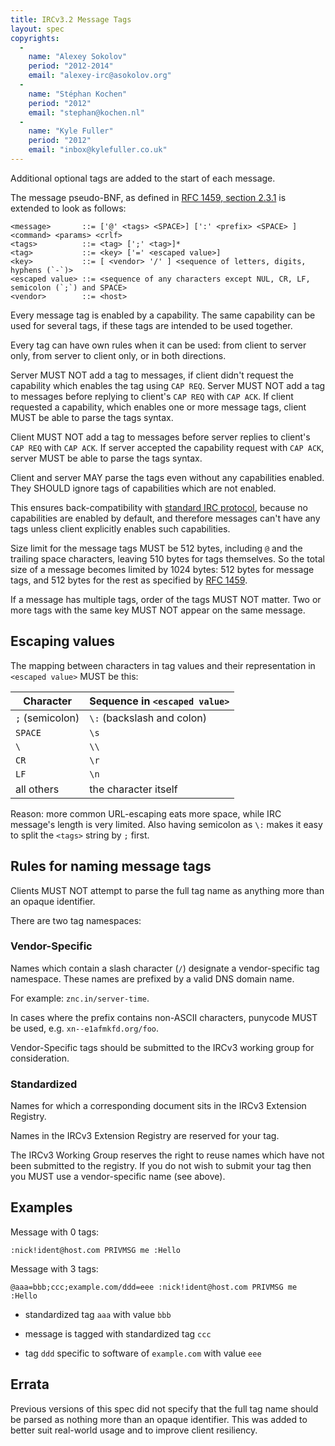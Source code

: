 ```yaml
---
title: IRCv3.2 Message Tags
layout: spec
copyrights:
  -
    name: "Alexey Sokolov"
    period: "2012-2014"
    email: "alexey-irc@asokolov.org"
  -
    name: "Stéphan Kochen"
    period: "2012"
    email: "stephan@kochen.nl"
  -
    name: "Kyle Fuller"
    period: "2012"
    email: "inbox@kylefuller.co.uk"
---
```

Additional optional tags are added to the start of each message.

The message pseudo-BNF, as defined in [RFC 1459, section 2.3.1][rfc1459] is extended to look as follows:

	<message>       ::= ['@' <tags> <SPACE>] [':' <prefix> <SPACE> ] <command> <params> <crlf>
	<tags>          ::= <tag> [';' <tag>]*
	<tag>           ::= <key> ['=' <escaped value>]
	<key>           ::= [ <vendor> '/' ] <sequence of letters, digits, hyphens (`-`)>
	<escaped value> ::= <sequence of any characters except NUL, CR, LF, semicolon (`;`) and SPACE>
	<vendor>        ::= <host>

Every message tag is enabled by a capability. The same capability can be used for several tags, if these tags
are intended to be used together.

Every tag can have own rules when it can be used: from client to server only, from server to client only, or in both directions.

Server MUST NOT add a tag to messages, if client didn't request the capability which enables the tag using `CAP REQ`.
Server MUST NOT add a tag to messages before replying to client's `CAP REQ` with `CAP ACK`.
If client requested a capability, which enables one or more message tags, client MUST be able to parse the tags syntax.

Client MUST NOT add a tag to messages before server replies to client's `CAP REQ` with `CAP ACK`.
If server accepted the capability request with `CAP ACK`, server MUST be able to parse the tags syntax.

Client and server MAY parse the tags even without any capabilities enabled.
They SHOULD ignore tags of capabilities which are not enabled.

This ensures back-compatibility with [standard IRC protocol][rfc1459],
because no capabilities are enabled by default,
and therefore messages can't have any tags unless client explicitly enables such capabilities.

Size limit for the message tags MUST be 512 bytes, including `@` and the trailing space characters, leaving 510 bytes for tags themselves.
So the total size of a message becomes limited by 1024 bytes: 512 bytes for message tags, and 512 bytes for the rest as specified by [RFC 1459][rfc1459].

If a message has multiple tags, order of the tags MUST NOT matter.
Two or more tags with the same key MUST NOT appear on the same message.

## Escaping values

The mapping between characters in tag values and their representation in `<escaped value>` MUST be this:

| Character       | Sequence in `<escaped value>` |
|-----------------|-------------------------------|
| `;` (semicolon) | `\:` (backslash and colon)    |
| `SPACE`         | `\s`                          |
| `\`             | `\\`                          |
| `CR`            | `\r`                          |
| `LF`            | `\n`                          |
| all others      | the character itself          |

Reason: more common URL-escaping eats more space, while IRC message's length is very limited.
Also having semicolon as `\:` makes it easy to split the `<tags>` string by `;` first.

## Rules for naming message tags

Clients MUST NOT attempt to parse the full tag name as anything more than an opaque identifier.

There are two tag namespaces:

### Vendor-Specific

Names which contain a slash character (`/`) designate a vendor-specific tag namespace.
These names are prefixed by a valid DNS domain name.

For example: `znc.in/server-time`.

In cases where the prefix contains non-ASCII characters, punycode MUST be used,
e.g. `xn--e1afmkfd.org/foo`.

Vendor-Specific tags should be submitted to the IRCv3 working group for consideration.

### Standardized

Names for which a corresponding document sits in the IRCv3 Extension Registry.

Names in the IRCv3 Extension Registry are reserved for your tag.

The IRCv3 Working Group reserves the right to reuse names which have not been submitted
to the registry. If you do not wish to submit your tag then you MUST use a vendor-specific
name (see above).

## Examples

Message with 0 tags:

	:nick!ident@host.com PRIVMSG me :Hello

Message with 3 tags:

	@aaa=bbb;ccc;example.com/ddd=eee :nick!ident@host.com PRIVMSG me :Hello

* standardized tag `aaa` with value `bbb`

* message is tagged with standardized tag `ccc`

* tag `ddd` specific to software of `example.com` with value `eee`

## Errata

Previous versions of this spec did not specify that the full tag name should be parsed as nothing
more than an opaque identifier. This was added to better suit real-world usage and to improve
client resiliency.


[rfc1459]: http://tools.ietf.org/html/rfc1459#section-2.3.1
